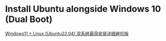 # Install Ubuntu alongside Windows 10 (Dual Boot)

[Windows11 + Linux (Ubuntu22.04) 双系统最简安装详细避坑版](https://blog.csdn.net/2401_84064328/article/details/137232169)

